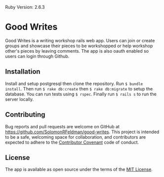 Ruby Version: 2.6.3

# Good Writes

Good Writes is a writing workshop rails web app. Users can join or create groups and showcase their pieces to be workshopped or help workshop other's pieces by leaving comments. The app is also oauth enabled so users can login through Github.

## Installation

Install and setup postgresql then clone the repository. Run ```$ bundle install```. Then run ```$ rake db:create``` then ```$ rake db:migrate``` to setup the database. You can run tests using ```$ rspec```. Finally run ```$ rails s``` to run the server locally.

## Contributing

Bug reports and pull requests are welcome on GitHub at https://github.com/SolomonRFeldman/good-writes. This project is intended to be a safe, welcoming space for collaboration, and contributors are expected to adhere to the [Contributor Covenant](http://contributor-covenant.org) code of conduct.

## License

The app is available as open source under the terms of the [MIT License](https://opensource.org/licenses/MIT).